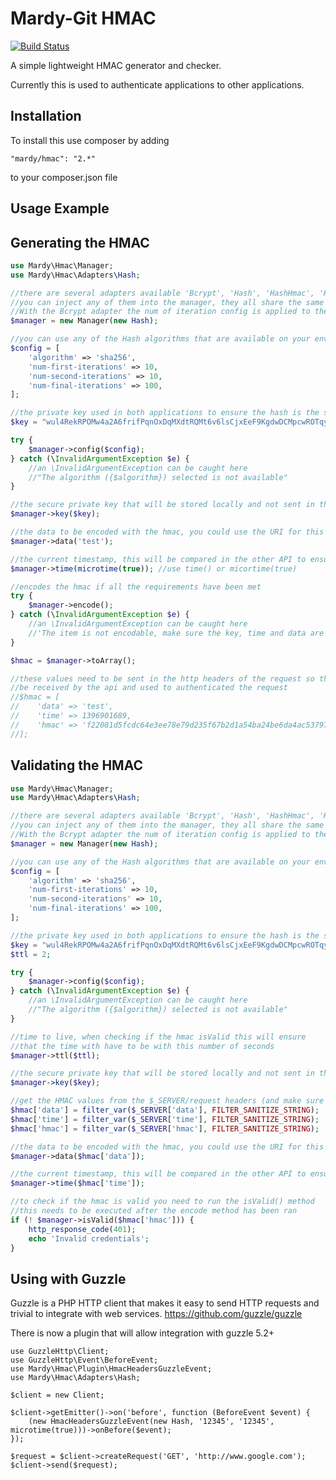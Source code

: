 Mardy-Git HMAC
==============
[![Build Status](https://travis-ci.org/mardy-git/hmac.png?branch=dev)](https://travis-ci.org/mardy-git/hmac)

A simple lightweight HMAC generator and checker.

Currently this is used to authenticate applications to other applications.

Installation
--------------

To install this use composer by adding

    "mardy/hmac": "2.*"

to your composer.json file

Usage Example
--------------------

Generating the HMAC
-------------------
```php
use Mardy\Hmac\Manager;
use Mardy\Hmac\Adapters\Hash;

//there are several adapters available 'Bcrypt', 'Hash', 'HashHmac', 'HashPbkdf2'
//you can inject any of them into the manager, they all share the same interface
//With the Bcrypt adapter the num of iteration config is applied to the cost
$manager = new Manager(new Hash);

//you can use any of the Hash algorithms that are available on your environment
$config = [
    'algorithm' => 'sha256',
    'num-first-iterations' => 10,
    'num-second-iterations' => 10,
    'num-final-iterations' => 100,
];

//the private key used in both applications to ensure the hash is the same
$key = "wul4RekRPOMw4a2A6frifPqnOxDqMXdtRQMt6v6lsCjxEeF9KgdwDCMpcwROTqyPxvs1ftw5qAHjL4Lb";

try {
    $manager->config($config);
} catch (\InvalidArgumentException $e) {
    //an \InvalidArgumentException can be caught here
    //"The algorithm ({$algorithm}) selected is not available"
}

//the secure private key that will be stored locally and not sent in the http headers
$manager->key($key);

//the data to be encoded with the hmac, you could use the URI for this
$manager->data('test');

//the current timestamp, this will be compared in the other API to ensure
$manager->time(microtime(true)); //use time() or micortime(true)

//encodes the hmac if all the requirements have been met
try {
    $manager->encode();
} catch (\InvalidArgumentException $e) {
    //an \InvalidArgumentException can be caught here
    //'The item is not encodable, make sure the key, time and data are set'
}

$hmac = $manager->toArray();

//these values need to be sent in the http headers of the request so they can
//be received by the api and used to authenticated the request
//$hmac = [
//    'data' => 'test',
//    'time' => 1396901689,
//    'hmac' => 'f22081d5fcdc64e3ee78e79d235f67b2d1a54ba24be6da4ac537976d313e07cf119731e76585b9b22f789c6043efe1df133497483f559899db7d2f4398084b08',
//];
```

Validating the HMAC
-------------------
```php
use Mardy\Hmac\Manager;
use Mardy\Hmac\Adapters\Hash;

//there are several adapters available 'Bcrypt', 'Hash', 'HashHmac', 'HashPbkdf2'
//you can inject any of them into the manager, they all share the same interface
//With the Bcrypt adapter the num of iteration config is applied to the cost
$manager = new Manager(new Hash);

//you can use any of the Hash algorithms that are available on your environment
$config = [
    'algorithm' => 'sha256',
    'num-first-iterations' => 10,
    'num-second-iterations' => 10,
    'num-final-iterations' => 100,
];

//the private key used in both applications to ensure the hash is the same
$key = "wul4RekRPOMw4a2A6frifPqnOxDqMXdtRQMt6v6lsCjxEeF9KgdwDCMpcwROTqyPxvs1ftw5qAHjL4Lb";
$ttl = 2;

try {
    $manager->config($config);
} catch (\InvalidArgumentException $e) {
    //an \InvalidArgumentException can be caught here
    //"The algorithm ({$algorithm}) selected is not available"
}

//time to live, when checking if the hmac isValid this will ensure
//that the time with have to be with this number of seconds
$manager->ttl($ttl);

//the secure private key that will be stored locally and not sent in the http headers
$manager->key($key);

//get the HMAC values from the $_SERVER/request headers (and make sure you sanitise the values)
$hmac['data'] = filter_var($_SERVER['data'], FILTER_SANITIZE_STRING);
$hmac['time'] = filter_var($_SERVER['time'], FILTER_SANITIZE_STRING);
$hmac['hmac'] = filter_var($_SERVER['hmac'], FILTER_SANITIZE_STRING);

//the data to be encoded with the hmac, you could use the URI for this
$manager->data($hmac['data']);

//the current timestamp, this will be compared in the other API to ensure
$manager->time($hmac['time']);

//to check if the hmac is valid you need to run the isValid() method
//this needs to be executed after the encode method has been ran
if (! $manager->isValid($hmac['hmac'])) {
    http_response_code(401);
    echo 'Invalid credentials';
}
```

Using with Guzzle
-----------------

Guzzle is a PHP HTTP client that makes it easy to send HTTP requests and trivial to integrate with web services.
https://github.com/guzzle/guzzle

There is now a plugin that will allow integration with guzzle 5.2+

```
use GuzzleHttp\Client;
use GuzzleHttp\Event\BeforeEvent;
use Mardy\Hmac\Plugin\HmacHeadersGuzzleEvent;
use Mardy\Hmac\Adapters\Hash;

$client = new Client;

$client->getEmitter()->on('before', function (BeforeEvent $event) {
    (new HmacHeadersGuzzleEvent(new Hash, '12345', '12345', microtime(true)))->onBefore($event);
});

$request = $client->createRequest('GET', 'http://www.google.com');
$client->send($request);
```
